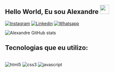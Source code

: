 
## Hello World, Eu sou  Alexandre  <img src=https://raw.githubusercontent.com/TheDudeThatCode/TheDudeThatCode/master/Assets/powerup.gif width="30"> 

[![Instagram](https://img.shields.io/badge/Instagram-E4405F?style=for-the-badge&logo=instagram&logoColor=white)](https://www.instagram.com/alexandre.koshy/)
[![Linkedin](https://img.shields.io/badge/LinkedIn-0077B5?style=for-the-badge&logo=linkedin&logoColor=white)]()
[![Whatsapp](https://img.shields.io/badge/WhatsApp-25D366?style=for-the-badge&logo=whatsapp&logoColor=white)](https://api.whatsapp.com/send?phone=5591984452652&text)

![Alexandre GitHub stats](https://github-readme-stats.vercel.app/api?username=alexandrekosh&show_icons=true&theme=tokyonight)

## Tecnologias que eu utilizo:

<div style="display: inline_block;"><br>
<img aling="center" alt="html5"  src="https://img.shields.io/badge/HTML5-E34F26?style=for-the-badge&logo=html5&logoColor=white">
<img aling="center" alt="css3"  src="https://img.shields.io/badge/CSS3-1572B6?style=for-the-badge&logo=css3&logoColor=white">
<img aling="center" alt="javascript"  src="https://img.shields.io/badge/JavaScript-F7DF1E?style=for-the-badge&logo=javascript&logoColor=black">

</div>
